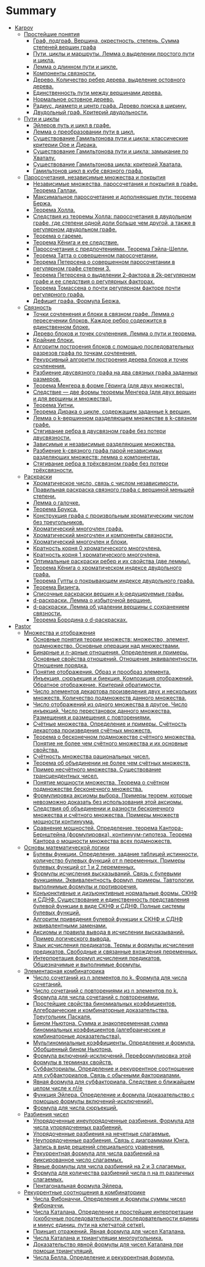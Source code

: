 # Summary

- [Karpov]()
    - [Простейшие понятия]()
        - [Граф, подграф. Вершина, окрестность, степень. Сумма степеней вершин графа](./Karpov/1_basic/1_graph.md)
        - [Пути, циклы и маршруты. Лемма о выделении простого пути и цикла.](./Karpov/1_basic/2_routes.md)
        - [Лемма о длинном пути и цикле.](./Karpov/1_basic/3_lemma.md)
        - [Компоненты связности.](./Karpov/1_basic/4_components.md)
        - [Дерево. Количество ребер дерева, выделение остовного дерева.](./Karpov/1_basic/5_tree.md)
        - [Единственность пути между вершинами дерева.](./Karpov/1_basic/6_!.md)
        - [Нормальное остовное дерево.](./Karpov/1_basic/7_default.md)
        - [Радиус, диаметр и центр графа. Дерево поиска в ширину.](./Karpov/1_basic/8_radius.md)
        - [Двудольный граф. Критерий двудольности.](./Karpov/1_basic/9_two_graph.md)
    - [Пути и циклы]()
        - [Эйлеров путь и цикл в графе.](./Karpov/2_cycles/1_Eyler.md)
        - [Лемма о преобразовании пути в цикл.](./Karpov/2_cycles/2_lemma.md)
        - [Существование Гамильтонова пути и цикла: классические критерии Оре и Дирака.](./Karpov/2_cycles/3_Gamilton_cycle.md)
        - [Существование Гамильтонова пути и цикла: замыкание по Хваталу.](./Karpov/2_cycles/4_zamikanie.md)
        - [Существование Гамильтонова цикла: критерий Хватала.](./Karpov/2_cycles/5_Chvatal.md)
        - [Гамильтонов цикл в кубе связного графа.](./Karpov/2_cycles/6_GC_in_cube.md)
    - [Паросочетания, независимые множества и покрытия]()
        - [Независимые множества, паросочетания и покрытия в графе. Теорема Галлаи.](./Karpov/3_matchings/1_Independence.md)
        - [Максимальное паросочетание и дополняющие пути: теорема Бержа.](./Karpov/3_matchings/2_max.md)
        - [Теорема Холла.](./Karpov/3_matchings/3_Hall.md)
        - [Следствия из теоремы Холла: паросочетания в двудольном графе, где степени одной доли больше чем другой, а также в регулярном двудольном графе.](./Karpov/3_matchings/4_consequence.md)
        - [Теорема о гареме.](./Karpov/3_matchings/5_gareme.md)
        - [Теорема Кёнига и ее следствие.](./Karpov/3_matchings/6_Konig.md)
        - [Паросочетания с предпочтениями. Теорема Гэйла-Шепли.](./Karpov/3_matchings/7_pair.md)
        - [Теорема Татта о совершенном паросочетании.](./Karpov/3_matchings/8_Tutte.md)
        - [Теорема Петерсена о совершенном паросочетании в регулярном графе степени 3.](./Karpov/3_matchings/9_Petersen.md)
        - [Теорема Петерсена о выделении 2-фактора в 2k-регулярном графе и ее следствия о регулярных факторах.](./Karpov/3_matchings/10_Petersen2.md)
        - [Теорема Томассена о почти регулярном факторе почти регулярного графа.](./Karpov/3_matchings/11_Tomassen.md)
        - [Дефицит графа. Формула Бержа.](./Karpov/3_matchings/12_deficit.md)
    - [Связность]()
        - [Точки сочленения и блоки в связном графе. Лемма о пересечении блоков. Каждое ребро содержится в единственном блоке.](./Karpov/4_connectivity/1_dots.md)
        - [Дерево блоков и точек сочленения. Лемма о пути и теорема.](./Karpov/4_connectivity/2_tree_of_blocks.md)
        - [Крайние блоки.](./Karpov/4_connectivity/3_edge_blocks.md)
        - [Алгоритм построения блоков с помощью последовательных разрезов графа по точкам сочленения.](./Karpov/4_connectivity/4_algorithm.md)
        - [Рекурсивный алгоритм построения дерева блоков и точек сочленения.](./Karpov/4_connectivity/5_recursive_algo.md)
        - [Разбиение двусвязного графа на два связных графа заданных размеров.](./Karpov/4_connectivity/6_partition_2.md)
        - [Теорема Менгера в форме Гёринга (для двух множеств).](./Karpov/4_connectivity/7_Menger.md)
        - [Следствие — две формы теоремы Менгера (для двух вершин и для вершины и множества).](./Karpov/4_connectivity/8_consequence.md)
        - [Теорема Уитни.](./Karpov/4_connectivity/9_Witni.md)
        - [Теорема Дирака о цикле, содержащем заданные k вершин.](./Karpov/4_connectivity/10_Dirac.md)
        - [Лемма о k-вершинном разделяющем множестве в k-связном графе.](./Karpov/4_connectivity/11_lemma.md)
        - [Стягивание ребра в двусвязном графе без потери двусвязности.](./Karpov/4_connectivity/12_tight_2.md)
        - [Зависимые и независимые разделяющие множества.](./Karpov/4_connectivity/13_dependent.md)
        - [Разбиение k-связного графа парой независимых разделяющих множеств: лемма о компонентах.](./Karpov/4_connectivity/14_partition_k.md)
        - [Стягивание ребра в трёхсвязном графе без потери трёхсвязности.](./Karpov/4_connectivity/15_tight_3.md)
    - [Раскраски]()
        - [Хроматическое число, связь с числом независимости.](./Karpov/5_colorings/ticketK5_1.md)
        - [Правильная раскраска связного графа с вершиной меньшей степени.](./Karpov/5_colorings/ticketK5_2.md)
        - [Лемма о галочке.](./Karpov/5_colorings/ticketK5_3.md)
        - [Теорема Брукса.](./Karpov/5_colorings/ticketK5_4.md)
        - [Конструкция графа с произвольным хроматическим числом без треугольников.](./Karpov/5_colorings/ticketK5_5.md)
        - [Xроматический многочлен графа.](./Karpov/5_colorings/ticketK5_6.md)
        - [Хроматический многочлен и компоненты связности.](./Karpov/5_colorings/ticketK5_7.md)
        - [Хроматический многочлен и блоки.](./Karpov/5_colorings/ticketK5_8.md)
        - [Кратность корня 0 хроматического многочлена.](./Karpov/5_colorings/ticketK5_9.md)
        - [Кратность корня 1 хроматического многочлена.](./Karpov/5_colorings/ticketK5_10.md)
        - [Оптимальные раскраски ребер и их свойства (две леммы).](./Karpov/5_colorings/ticketK5_11.md)
        - [Теорема Кёнига о хроматическом индексе двудольного графа.](./Karpov/5_colorings/ticketK5_12.md)
        - [Теорема Гупты о покрывающем индексе двудольного графа.](./Karpov/5_colorings/ticketK5_13.md)
        - [Теорема Визинга.](./Karpov/5_colorings/ticketK5_14.md)
        - [Списочные раскраски вершин и k-редуцируемые графы.](./Karpov/5_colorings/ticketK5_15.md)
        - [d-раскраски. Лемма о избыточной вершине.](./Karpov/5_colorings/ticketK5_16.md)
        - [d-раскраски. Лемма об удалении вершины с сохранением связности.](./Karpov/5_colorings/ticketK5_17.md)
        - [Теорема Бородина о d-раскрасках.](./Karpov/5_colorings/ticketK5_18.md)
- [Pastor]()
    - [Множества и отображения]()
        - [Основные понятия теории множеств: множество, элемент, подмножество. Основные операции над множествами.](./Pastor/1_set/1_basic.md)
        - [Бинарные и n-арные отношения. Определения и примеры. Основные свойства отношений. Отношение эквивалентности. Отношение порядка.](./Pastor/1_set/2_bin.md)
        - [Понятие отображения. Образ и прообраз элемента. Инъекция, сюръекция и биекция. Композиция отображений. Обратное отображение. Критерий обратимости.](./Pastor/1_set/3_display.md)
        - [Число элементов декартова произведения двух и нескольких множеств. Количество подмножеств данного множества.](./Pastor/1_set/4_decart.md)
        - [Число отображений из одного множества в другое. Число инъекций. Число перестановок данного множества. Размещения и размещения с повторениями.](./Pastor/1_set/5_count_od_displays.md)
        - [Счётные множества. Определение и примеры. Счётность декартова произведения счётных множеств.](./Pastor/1_set/6_countable_set.md)
        - [Теорема о бесконечном подмножестве счётного множества. Понятие не более чем счётного множества и их основные свойства.](./Pastor/1_set/7_infinity.md)
        - [Счётность множества рациональных чисел.](./Pastor/1_set/8_real_nums.md)
        - [Теорема об объединении не более чем счётных множеств.](./Pastor/1_set/9_union.md)
        - [Пример несчётного множества. Существование трансцендентных чисел.](./Pastor/1_set/10_not_countable.md)
        - [Понятие мощности множества. Теорема о счётном подмножестве бесконечного множества.](./Pastor/1_set/11_power.md)
        - [Формулировка аксиомы выбора. Примеры теорем, которые невозможно доказать без использования этой аксиомы.](./Pastor/1_set/12_axiom.md)
        - [Следствия об объединении и разности бесконечного множества и счётного множества. Примеры множеств мощности континуума.](./Pastor/1_set/13_consequence.md)
        - [Сравнение мощностей. Определение, теорема Кантора-Бернштейна (формулировка), континуум-гипотеза. Теорема Кантора о мощности множества всех подмножеств.](./Pastor/1_set/14_compare.md)
    - [Основы математической логики]()
        - [Булевы функции. Определение, задание таблицей истинности, количество булевых функций от n переменных. Примеры булевых функций от 1 и 2 переменных.](./Pastor/2_logic/2.1%20Булевы%20функции.md)
        - [Формулы исчисления высказываний. Связь с булевыми функциями. Эквивалентность формул, примеры. Тавтологии, выполнимые формулы и противоречия.](./Pastor/2_logic/2.2%20Формулы%20исчисления%20высказываний.md)
        - [Конъюнктивные и дизъюнктивные нормальные формы. СКНФ и СДНФ. Существование и единственность представления булевой функции в виде СКНФ и СДНФ. Полные системы булевых функций.](./Pastor/2_logic/2.3%20СКНФ%20СДНФ.md)
        - [Алгоритм приведения булевой функции к СКНФ и СДНФ эквивалентными заменами.](./Pastor/2_logic/2.4%20Алгоритм.md)
        - [Аксиомы и правила вывода в исчислении высказываний. Пример логического вывода.](./Pastor/2_logic/2.5%20Аксиомы.md)
        - [Язык исчисления предикатов. Термы и формулы исчисления предикатов. Свободные и связанные вхождения переменных.](./Pastor/2_logic/2.6%20Язык%20исчисления%20предикатов.md)
        - [Интерпретация формул исчисления предикатов. Общезначимые и выполнимые формулы.](./Pastor/2_logic/2.7%20Интерпретации.md)
    - [Элементарная комбинаторика]()
        - [Число сочетаний из n элементов по k. Формула для числа сочетаний.](./Pastor/3_comb/1.md)
        - [Число сочетаний с повторениями из n элементов по k. Формула для числа сочетаний с повторениями.](./Pastor/3_comb/2.md)
        - [Простейшие свойства биномиальных коэффициентов. Алгебраические и комбинаторные доказательства. Треугольник Паскаля.](./Pastor/3_comb/3.md)
        - [Бином Ньютона. Сумма и знакопеременная сумма биномиальных коэффициентов (алгебраические и комбинаторные доказательства).](./Pastor/3_comb/4.md)
        - [Мультиномиальные коэффициенты. Определение и формула. Обобщенный бином Ньютона.](./Pastor/3_comb/5.md)
        - [Формула включений-исключений. Переформулировка этой формулы в терминах свойств.](./Pastor/3_comb/6.md)
        - [Субфакториалы. Определение и рекуррентное соотношение для субфакториалов. Связь с обычными факториалами.](./Pastor/3_comb/7.md)
        - [Явная формула для субфакториала. Следствие о ближайшем целом числе к n!/e](./Pastor/3_comb/8.md)
        - [Функция Эйлера. Определение и формула (доказательство с помощью формулы включений-исключений).](./Pastor/3_comb/9.md)
        - [Формула для числа сюръекций.](./Pastor/3_comb/10.md)
    - [Разбиения чисел]()
        - [Упорядоченные инеупорядоченные разбиения. Формула для числа упорядоченных разбиений.](./Pastor/4_partition/1.md)
        - [Упорядоченные разбиения на нечетные слагаемые.](./Pastor/4_partition/2.md)
        - [Неупорядоченные разбиения. Связь с диаграммами Юнга. Запись в виде решений специального уравнения.](./Pastor/4_partition/3.md)
        - [Рекуррентная формула для числа разбиений на фиксированное число слагаемых.](./Pastor/4_partition/4.md)
        - [Явные формулы для числа разбиений на 2 и 3 слагаемых.](./Pastor/4_partition/5.md)
        - [Формула для количества разбиений числа n на m различных слагаемых.](./Pastor/4_partition/6.md)
        - [Пентагональная формула Эйлера.](./Pastor/4_partition/7.md)
    - [Рекуррентные соотношения в комбинаторике]()
        - [Числа Фибоначчи. Определение и формулы суммы чисел Фибоначчи.](./Pastor/5_recurrent/ticketP5_1.md)
        - [Числа Каталана. Определение и простейшие интерпретации (скобочные последовательности, последовательности единиц и минус единиц, пути на клетчатой сетке).](./Pastor/5_recurrent/ticketP5_2.md)
        - [Принцип отражений. Явная формула для чисел Каталана.](./Pastor/5_recurrent/ticketP5_3.md)
        - [Числа Каталана и триангуляции многоугольника.](./Pastor/5_recurrent/ticketP5_4.md)
        - [Доказательство явной формулы для чисел Каталана при помощи триангуляций.](./Pastor/5_recurrent/ticketP5_5.md)
        - [Числа Белла. Определение и рекуррентная формула.](./Pastor/5_recurrent/ticketP5_6.md)